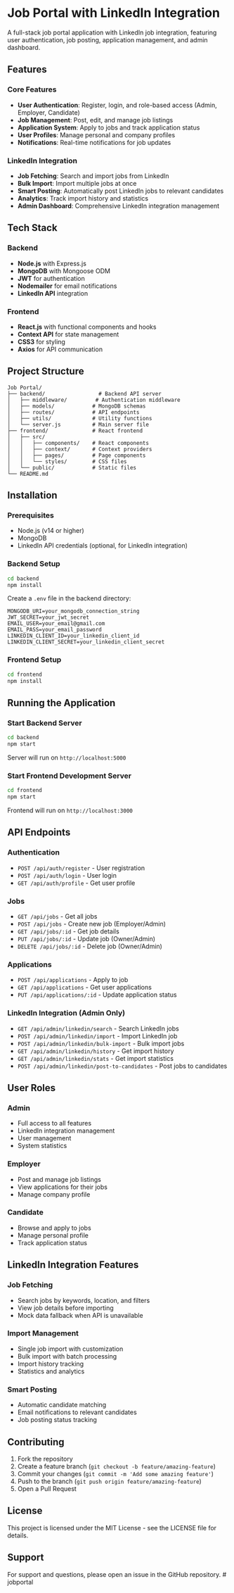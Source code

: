 # Job Portal with LinkedIn Integration

A full-stack job portal application with LinkedIn job integration, featuring user authentication, job posting, application management, and admin dashboard.

## Features

### Core Features
- **User Authentication**: Register, login, and role-based access (Admin, Employer, Candidate)
- **Job Management**: Post, edit, and manage job listings
- **Application System**: Apply to jobs and track application status
- **User Profiles**: Manage personal and company profiles
- **Notifications**: Real-time notifications for job updates

### LinkedIn Integration
- **Job Fetching**: Search and import jobs from LinkedIn
- **Bulk Import**: Import multiple jobs at once
- **Smart Posting**: Automatically post LinkedIn jobs to relevant candidates
- **Analytics**: Track import history and statistics
- **Admin Dashboard**: Comprehensive LinkedIn integration management

## Tech Stack

### Backend
- **Node.js** with Express.js
- **MongoDB** with Mongoose ODM
- **JWT** for authentication
- **Nodemailer** for email notifications
- **LinkedIn API** integration

### Frontend
- **React.js** with functional components and hooks
- **Context API** for state management
- **CSS3** for styling
- **Axios** for API communication

## Project Structure

```
Job Portal/
├── backend/                 # Backend API server
│   ├── middleware/         # Authentication middleware
│   ├── models/            # MongoDB schemas
│   ├── routes/            # API endpoints
│   ├── utils/             # Utility functions
│   └── server.js          # Main server file
├── frontend/              # React frontend
│   ├── src/
│   │   ├── components/    # React components
│   │   ├── context/       # Context providers
│   │   ├── pages/         # Page components
│   │   └── styles/        # CSS files
│   └── public/            # Static files
└── README.md
```

## Installation

### Prerequisites
- Node.js (v14 or higher)
- MongoDB
- LinkedIn API credentials (optional, for LinkedIn integration)

### Backend Setup
```bash
cd backend
npm install
```

Create a `.env` file in the backend directory:
```env
MONGODB_URI=your_mongodb_connection_string
JWT_SECRET=your_jwt_secret
EMAIL_USER=your_email@gmail.com
EMAIL_PASS=your_email_password
LINKEDIN_CLIENT_ID=your_linkedin_client_id
LINKEDIN_CLIENT_SECRET=your_linkedin_client_secret
```

### Frontend Setup
```bash
cd frontend
npm install
```

## Running the Application

### Start Backend Server
```bash
cd backend
npm start
```
Server will run on `http://localhost:5000`

### Start Frontend Development Server
```bash
cd frontend
npm start
```
Frontend will run on `http://localhost:3000`

## API Endpoints

### Authentication
- `POST /api/auth/register` - User registration
- `POST /api/auth/login` - User login
- `GET /api/auth/profile` - Get user profile

### Jobs
- `GET /api/jobs` - Get all jobs
- `POST /api/jobs` - Create new job (Employer/Admin)
- `GET /api/jobs/:id` - Get job details
- `PUT /api/jobs/:id` - Update job (Owner/Admin)
- `DELETE /api/jobs/:id` - Delete job (Owner/Admin)

### Applications
- `POST /api/applications` - Apply to job
- `GET /api/applications` - Get user applications
- `PUT /api/applications/:id` - Update application status

### LinkedIn Integration (Admin Only)
- `GET /api/admin/linkedin/search` - Search LinkedIn jobs
- `POST /api/admin/linkedin/import` - Import LinkedIn job
- `POST /api/admin/linkedin/bulk-import` - Bulk import jobs
- `GET /api/admin/linkedin/history` - Get import history
- `GET /api/admin/linkedin/stats` - Get import statistics
- `POST /api/admin/linkedin/post-to-candidates` - Post jobs to candidates

## User Roles

### Admin
- Full access to all features
- LinkedIn integration management
- User management
- System statistics

### Employer
- Post and manage job listings
- View applications for their jobs
- Manage company profile

### Candidate
- Browse and apply to jobs
- Manage personal profile
- Track application status

## LinkedIn Integration Features

### Job Fetching
- Search jobs by keywords, location, and filters
- View job details before importing
- Mock data fallback when API is unavailable

### Import Management
- Single job import with customization
- Bulk import with batch processing
- Import history tracking
- Statistics and analytics

### Smart Posting
- Automatic candidate matching
- Email notifications to relevant candidates
- Job posting status tracking

## Contributing

1. Fork the repository
2. Create a feature branch (`git checkout -b feature/amazing-feature`)
3. Commit your changes (`git commit -m 'Add some amazing feature'`)
4. Push to the branch (`git push origin feature/amazing-feature`)
5. Open a Pull Request

## License

This project is licensed under the MIT License - see the LICENSE file for details.

## Support

For support and questions, please open an issue in the GitHub repository. #   j o b p o r t a l 
 
 
